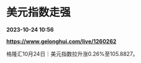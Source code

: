 # 美元指数走强

**2023-10-24 10:56**

**https://www.gelonghui.com/live/1260262**

格隆汇10月24日｜美元指数拉升涨0.26%至105.8827。